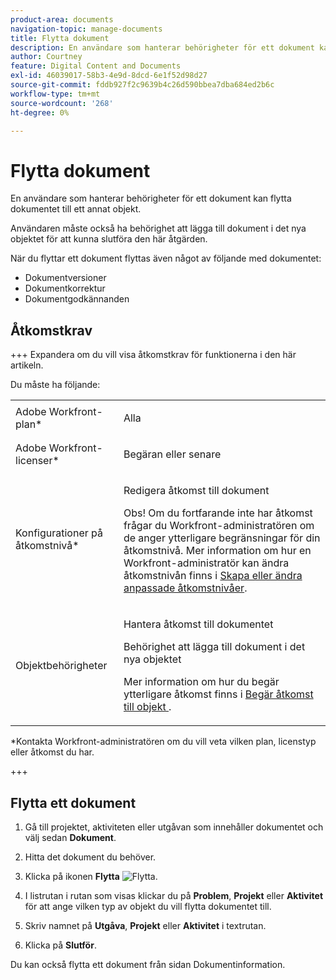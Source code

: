 ```yaml
---
product-area: documents
navigation-topic: manage-documents
title: Flytta dokument
description: En användare som hanterar behörigheter för ett dokument kan flytta dokumentet till ett annat objekt.
author: Courtney
feature: Digital Content and Documents
exl-id: 46039017-58b3-4e9d-8dcd-6e1f52d98d27
source-git-commit: fddb927f2c9639b4c26d590bbea7dba684ed2b6c
workflow-type: tm+mt
source-wordcount: '268'
ht-degree: 0%

---
```


# Flytta dokument

En användare som hanterar behörigheter för ett dokument kan flytta dokumentet till ett annat objekt.

Användaren måste också ha behörighet att lägga till dokument i det nya objektet för att kunna slutföra den här åtgärden. 

När du flyttar ett dokument flyttas även något av följande med dokumentet:

* Dokumentversioner
* Dokumentkorrektur
* Dokumentgodkännanden

## Åtkomstkrav

+++ Expandera om du vill visa åtkomstkrav för funktionerna i den här artikeln.

Du måste ha följande:

<table style="table-layout:auto"> 
 <col> 
 <col> 
 <tbody> 
  <tr> 
   <td role="rowheader">Adobe Workfront-plan*</td> 
   <td> <p> Alla</p> </td> 
  </tr> 
  <tr> 
   <td role="rowheader">Adobe Workfront-licenser*</td> 
   <td> <p>Begäran eller senare</p> </td> 
  </tr> 
  <tr> 
   <td role="rowheader">Konfigurationer på åtkomstnivå*</td> 
   <td> <p>Redigera åtkomst till dokument</p> <p>Obs! Om du fortfarande inte har åtkomst frågar du Workfront-administratören om de anger ytterligare begränsningar för din åtkomstnivå. Mer information om hur en Workfront-administratör kan ändra åtkomstnivån finns i <a href="../../administration-and-setup/add-users/configure-and-grant-access/create-modify-access-levels.md" class="MCXref xref">Skapa eller ändra anpassade åtkomstnivåer</a>.</p> </td> 
  </tr> 
  <tr> 
   <td role="rowheader">Objektbehörigheter</td> 
   <td> <p>Hantera åtkomst till dokumentet</p> <p>Behörighet att lägga till dokument i det nya objektet</p> <p>Mer information om hur du begär ytterligare åtkomst finns i <a href="../../workfront-basics/grant-and-request-access-to-objects/request-access.md" class="MCXref xref">Begär åtkomst till objekt </a>.</p> </td> 
  </tr> 
 </tbody> 
</table>

&#42;Kontakta Workfront-administratören om du vill veta vilken plan, licenstyp eller åtkomst du har.

+++

## Flytta ett dokument

1. Gå till projektet, aktiviteten eller utgåvan som innehåller dokumentet och välj sedan **Dokument**.
1. Hitta det dokument du behöver.

1. Klicka på ikonen **Flytta** ![Flytta](assets/move-document--25x19.png).
1. I listrutan i rutan som visas klickar du på **Problem**, **Projekt** eller **Aktivitet** för att ange vilken typ av objekt du vill flytta dokumentet till. 

1. Skriv namnet på **Utgåva**, **Projekt** eller **Aktivitet** i textrutan.

1. Klicka på **Slutför**.

Du kan också flytta ett dokument från sidan Dokumentinformation.
